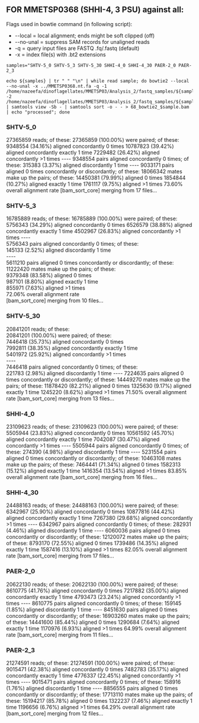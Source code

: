 ## FOR MMETSP0368 (SHHI-4, 3 PSU) against all:

Flags used in bowtie command (in following script):

* --local = local alignment; ends might be soft clipped (off)
* --no-unal = suppress SAM records for unaligned reads
* -q = query input files are FASTQ .fq/.fastq (default)
* -x = index file(s) with .bt2 extensions

```
samples="SHTV-5_0 SHTV-5_3 SHTV-5_30 SHHI-4_0 SHHI-4_30 PAER-2_0 PAER-2_3
```
```
echo ${samples} | tr " " "\n" | while read sample; do bowtie2 --local --no-unal -x ../MMETSP0368.nt.fa -q -1 /home/nazeefa/dinoflagellates/MMETSP03/Analysis_2/fastq_samples/${sample}_1.fastq.gz -2 /home/nazeefa/dinoflagellates/MMETSP03/Analysis_2/fastq_samples/${sample}_2.fastq.gz | samtools view -Sb - | samtools sort -o - - > 68_bowtie2_$sample.bam | echo "processed"; done
```

### SHTV-5_0

27365859 reads; of these:
  27365859 (100.00%) were paired; of these:
    9348554 (34.16%) aligned concordantly 0 times
    10787823 (39.42%) aligned concordantly exactly 1 time
    7229482 (26.42%) aligned concordantly >1 times
    ----
    9348554 pairs aligned concordantly 0 times; of these:
      315383 (3.37%) aligned discordantly 1 time
    ----
    9033171 pairs aligned 0 times concordantly or discordantly; of these:
      18066342 mates make up the pairs; of these:
        14450381 (79.99%) aligned 0 times
        1854844 (10.27%) aligned exactly 1 time
        1761117 (9.75%) aligned >1 times
73.60% overall alignment rate
[bam_sort_core] merging from 17 files...

### SHTV-5_3

16785889 reads; of these:
  16785889 (100.00%) were paired; of these:
    5756343 (34.29%) aligned concordantly 0 times
    6526579 (38.88%) aligned concordantly exactly 1 time
    4502967 (26.83%) aligned concordantly >1 times
    ----                                                                                                                                                           
    5756343 pairs aligned concordantly 0 times; of these:                                                                                                          
      145133 (2.52%) aligned discordantly 1 time                                                                                                                   
    ----                                                                                                                                                           
    5611210 pairs aligned 0 times concordantly or discordantly; of these:                                                                                          
      11222420 mates make up the pairs; of these:                                                                                                                  
        9379348 (83.58%) aligned 0 times                                                                                                                           
        987101 (8.80%) aligned exactly 1 time                                                                                                                      
        855971 (7.63%) aligned >1 times                                                                                                                            
72.06% overall alignment rate                                                                                                                                      
[bam_sort_core] merging from 10 files...

### SHTV-5_30

20841201 reads; of these:                                                                                                                                          
  20841201 (100.00%) were paired; of these:                                                                                                                        
    7446418 (35.73%) aligned concordantly 0 times                                                                                                                  
    7992811 (38.35%) aligned concordantly exactly 1 time                                                                                                           
    5401972 (25.92%) aligned concordantly >1 times                                                                                                                 
    ----                                                                                                                                                           
    7446418 pairs aligned concordantly 0 times; of these:                                                                                                          
      221783 (2.98%) aligned discordantly 1 time
    ----
    7224635 pairs aligned 0 times concordantly or discordantly; of these:
      14449270 mates make up the pairs; of these:
        11878420 (82.21%) aligned 0 times
        1325630 (9.17%) aligned exactly 1 time
        1245220 (8.62%) aligned >1 times
71.50% overall alignment rate
[bam_sort_core] merging from 13 files...

### SHHI-4_0

23109623 reads; of these:
  23109623 (100.00%) were paired; of these:
    5505944 (23.83%) aligned concordantly 0 times
    10561592 (45.70%) aligned concordantly exactly 1 time
    7042087 (30.47%) aligned concordantly >1 times
    ----
    5505944 pairs aligned concordantly 0 times; of these:
      274390 (4.98%) aligned discordantly 1 time
    ----
    5231554 pairs aligned 0 times concordantly or discordantly; of these:
      10463108 mates make up the pairs; of these:
        7464441 (71.34%) aligned 0 times
        1582313 (15.12%) aligned exactly 1 time
        1416354 (13.54%) aligned >1 times
83.85% overall alignment rate
[bam_sort_core] merging from 16 files...

### SHHI-4_30

24488163 reads; of these:
  24488163 (100.00%) were paired; of these:
    6342967 (25.90%) aligned concordantly 0 times
    10877816 (44.42%) aligned concordantly exactly 1 time
    7267380 (29.68%) aligned concordantly >1 times
    ----
    6342967 pairs aligned concordantly 0 times; of these:
      282931 (4.46%) aligned discordantly 1 time
    ----
    6060036 pairs aligned 0 times concordantly or discordantly; of these:
      12120072 mates make up the pairs; of these:
        8793170 (72.55%) aligned 0 times
        1739486 (14.35%) aligned exactly 1 time
        1587416 (13.10%) aligned >1 times
82.05% overall alignment rate
[bam_sort_core] merging from 17 files...

### PAER-2_0

20622130 reads; of these:
  20622130 (100.00%) were paired; of these:
    8610775 (41.76%) aligned concordantly 0 times
    7217882 (35.00%) aligned concordantly exactly 1 time
    4793473 (23.24%) aligned concordantly >1 times
    ----
    8610775 pairs aligned concordantly 0 times; of these:
      159145 (1.85%) aligned discordantly 1 time
    ----
    8451630 pairs aligned 0 times concordantly or discordantly; of these:
      16903260 mates make up the pairs; of these:
        14441600 (85.44%) aligned 0 times
        1290684 (7.64%) aligned exactly 1 time
        1170976 (6.93%) aligned >1 times
64.99% overall alignment rate
[bam_sort_core] merging from 11 files...

### PAER-2_3

21274591 reads; of these:
  21274591 (100.00%) were paired; of these:
    9015471 (42.38%) aligned concordantly 0 times
    7482783 (35.17%) aligned concordantly exactly 1 time
    4776337 (22.45%) aligned concordantly >1 times
    ----
    9015471 pairs aligned concordantly 0 times; of these:
      158916 (1.76%) aligned discordantly 1 time
    ----
    8856555 pairs aligned 0 times concordantly or discordantly; of these:
      17713110 mates make up the pairs; of these:
        15194217 (85.78%) aligned 0 times
        1322237 (7.46%) aligned exactly 1 time
        1196656 (6.76%) aligned >1 times
64.29% overall alignment rate
[bam_sort_core] merging from 12 files...

